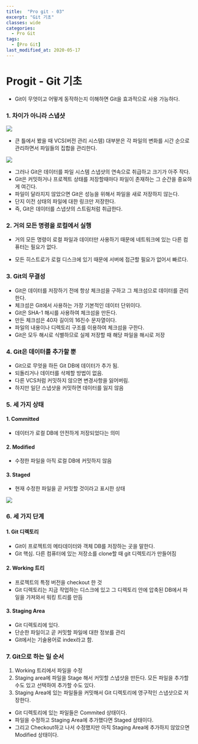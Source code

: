 ```yaml
---
title:  "Pro git - 03"
excerpt: "Git 기초"
classes: wide
categories:
  - Pro Git
tags:
  - [Pro Git]
last_modified_at: 2020-05-17
---
```




# Progit - Git 기초

* Git이 무엇이고 어떻게 동작하는지 이해하면 Git을 효과적으로 사용 가능하다.



### 1. 차이가 아니라 스냅샷

![]({{site.url}}/assets/images/git04.PNG)

* 큰 틀에서 봤을 때 VCS(버전 관리 시스템) 대부분은 각 파일의 변화를 시간 순으로 관리하면서 파일들의 집합을 관리한다.



![]({{site.url}}/assets/images/git05.PNG)

* 그러나 Git은 데이터를 파일 시스템 스냅샷의 연속으로 취급하고 크기가 아주 작다.
* Git은 커밋하거나 프로젝트 상태를 저장할때마다 파일이 존재하는 그 순간을 중요하게 여긴다.
* 파일이 달라지지 않았으면 Git은 성능을 위해서 파일을 새로 저장하지 않는다.
* 단지 이전 상태의 파일에 대한 링크만 저장한다.
* 즉, Git은 데이터를 스냅샷의 스트림처럼 취급한다.



### 2. 거의 모든 명령을 로컬에서 실행

* 거의 모든 명령이 로컬 파일과 데이터만 사용하기 때문에 네트워크에 있는 다른 컴퓨터는 필요가 없다.

* 모든 히스트로가 로컬 디스크에 있기 때문에 서버에 접근할 필요가 없어서 빠르다.



### 3. Git의 무결성

* Git은 데이터를 저장하기 전에 항상 체크섬을 구하고 그 체크섬으로 데이터를 관리한다.
* 체크섬은 Git에서 사용하는 가장 기본적인 데이터 단위이다.
* Git은 SHA-1 해시를 사용하여 체크섬을 만든다.
* 만든 체크섬은 40자 길이의 16진수 문자열이다.
* 파일의 내용이나 디렉토리 구조를 이용하여 체크섬을 구한다.
* Git은 모두 해시로 식별하므로 실제 저장할 때 해당 파일을 해시로 저장



### 4. Git은 데이터를 추가할 뿐

* Git으로 무엇을 하든 Git DB에 데이터가 추가 됨.
* 되돌리거나 데이터를 삭제할 방법이 없음.
* 다른 VCS처럼 커밋하지 않으면 변경사항을 잃어버림.
* 하지만 일단 스냅샷을 커밋하면 데이터를 잃지 않음



### 5. 세 가지 상태

#### 1. Committed

* 데이터가 로컬 DB에 안전하게 저장되었다는 의미

#### 2. Modified

* 수정한 파일을 아직 로컬 DB에 커밋하지 않음

#### 3. Staged

* 현재 수정한 파일을 곧 커밋할 것이라고 표시한 상태



![]({{site.url}}/assets/images/git06.PNG)



### 6. 세 가지 단계

#### 1. Git 디렉토리

* Git이 프로젝트의 메타데이터와 객체 DB를 저장하는 곳을 말한다.
* Git 핵심. 다른 컴퓨터에 있는 저장소를 clone할 때 git 디렉토리가 만들어짐

#### 2. Working 트리

* 프로젝트의 특정 버전을 checkout 한 것
* Git 디렉토리는 지금 작업하는 디스크에 있고 그 디렉토리 안에 압축된 DB에서 파일을 가져와서 워킹 트리를 만듬

#### 3. Staging Area

* Git 디렉토리에 있다.
* 단순한 파일이고 곧 커밋할 파일에 대한 정보를 관리
* Git에서는 기술용어로 index라고 함.



### 7. Git으로 하는 일 순서

1. Working 트리에서 파일을 수정
2. Staging area에 파일을 Stage 해서 커밋할 스냅샷을 만든다. 모든 파일을 추가할 수도 있고 선택하여 추가할 수도 있다.
3. Staging Area에 있는 파일들을 커밋해서 Git 디렉토리에 영구적인 스냅샷으로 저장한다.



* Git 디렉토리에 있는 파일들은 Commited 상태이다.
* 파일을 수정하고 Staging Area에 추가했다면 Staged 상태이다.
* 그리고 Checkout하고 나서 수정했지만 아직 Staging Area에 추가하지 않았으면 Modified 상태이다.












